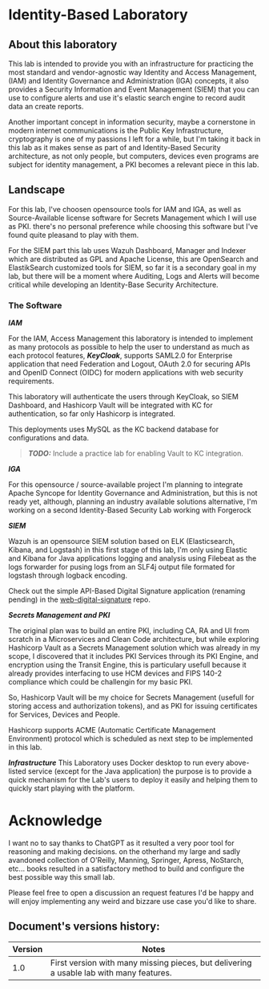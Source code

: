 # Identity-Based Laboratory

## About this laboratory

This lab is intended to provide you with an infrastructure for practicing the
most standard and vendor-agnostic way Identity and Access Management, (IAM) and
Identity Governance and Administration (IGA) concepts, it also provides a
Security Information and Event Management (SIEM) that you can use to configure
alerts and use it's elastic search engine to record audit data an create
reports.

Another important concept in information security, maybe a cornerstone in
modern internet communications is the Public Key Infrastructure, cryptography
is one of my passions I left for a while, but I'm taking it back in this lab as
it makes sense as part of and Identity-Based Security architecture, as not only
people, but computers, devices even programs are subject for identity
management, a PKI becomes a relevant piece in this lab.

## Landscape

For this lab, I've choosen opensource tools for IAM and IGA, as well as
Source-Available license software for Secrets Management which I will use as
PKI. there's no personal preference while choosing this software but I've found
quite pleasand to play with them.

For the SIEM part this lab uses Wazuh Dashboard, Manager and Indexer which are
distributed as GPL and Apache License, this are OpenSearch and ElastikSearch
customized tools for SIEM, so far it is a secondary goal in my lab, but there
will be a moment where Auditing, Logs and Alerts will become critical while
developing an Identity-Base Security Architecture.

### The Software

***IAM***

For the IAM, Access Management this laboratory is intended to implement as many
protocols as possible to help the user to understand as much as each protocol
features, ***KeyCloak***, supports SAML2.0 for Enterprise application that need
Federation and Logout, OAuth 2.0 for securing APIs and OpenID Connect (OIDC)
for modern applications with web security requirements.

This laboratory will authenticate the users through KeyCloak, so SIEM
Dashboard, and Hashicorp Vault will be integrated with KC for authentication,
so far only Hashicorp is integrated.

This deployments uses MySQL as the KC backend database for configurations and
data.

> ***TODO:*** Include a practice lab for enabling Vault to KC integration. 

***IGA***

For this opensource / source-available project I'm planning to integrate Apache
Syncope for Identity Governance and Administration, but this is not ready yet,
although, planning an industry available solutions alternative, I'm working on
a second Identity-Based Security Lab working with Forgerock

***SIEM***

Wazuh is an opensource SIEM solution based on ELK (Elasticsearch, Kibana, and
Logstash) in this first stage of this lab, I'm only using Elastic and Kibana
for Java applications logging and analysis using Filebeat as the logs forwarder
for pusing logs from an SLF4j output file formated for logstash through logback
encoding.

Check out the simple API-Based Digital Signature application (renaming pending)
in the
[web-digital-signature](https://github.com/elazaro/web-digital-signature.git)
repo.

***Secrets Management and PKI***

The original plan was to build an entire PKI, including CA, RA and UI from
scratch in a Microservices and Clean Code architecture, but while exploring
Hashicorp Vault as a Secrets Management solution which was already in my scope,
I discovered that it includes PKI Services through its PKI Engine, and
encryption using the Transit Engine, this is particulary usefull because it
already provides interfacing to use HCM devices and FIPS 140-2 compliance which
could be challengin for my basic PKI.

So, Hashicorp Vault will be my choice for Secrets Management (usefull for
storing access and authorization tokens), and as PKI for issuing certificates
for Services, Devices and People.

Hashicorp supports ACME (Automatic Certificate Management Environment) protocol
which is scheduled as next step to be implemented in this lab.


***Infrastructure***
This Laboratory uses Docker desktop to run every above-listed service (except
for the Java application) the purpose is to provide a quick mechanism for the
Lab's users to deploy it easily and helping them to quickly start playing with
the platform.


# Acknowledge
I want no to say thanks to ChatGPT as it resulted a very poor tool for
reasoning and making decisions. on the otherhand my large and sadly avandoned
collection of O'Reilly, Manning, Springer, Apress, NoStarch, etc... books
resulted in a satisfactory method to build and configure the best possible way
this small lab.

Please feel free to open a discussion an request features I'd be happy and will
enjoy implementing any weird and bizzare use case you'd like to share.

## Document's versions history:

| Version | Notes                                                                                   |
| ---     | ---                                                                                     |
| 1.0     | First version with many missing pieces, but delivering a usable lab with many features. |

